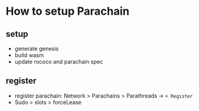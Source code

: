 # How to setup Parachain

## setup

- generate genesis
- build wasm
- update rococo and parachain spec

## register

- register parachain: Network > Parachains > Parathreads -> `+ Register`
- Sudo > slots > forceLease
